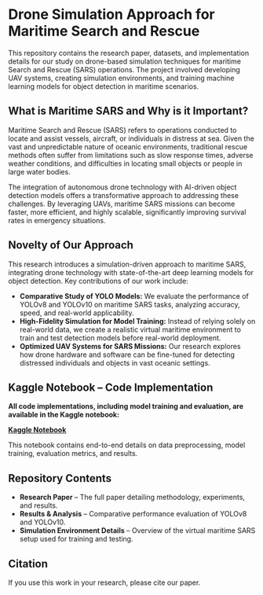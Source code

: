 # Drone Simulation Approach for Maritime Search and Rescue

This repository contains the research paper, datasets, and implementation details for our study on drone-based simulation techniques for maritime Search and Rescue (SARS) operations. The project involved developing UAV systems, creating simulation environments, and training machine learning models for object detection in maritime scenarios.

## What is Maritime SARS and Why is it Important?

Maritime Search and Rescue (SARS) refers to operations conducted to locate and assist vessels, aircraft, or individuals in distress at sea. Given the vast and unpredictable nature of oceanic environments, traditional rescue methods often suffer from limitations such as slow response times, adverse weather conditions, and difficulties in locating small objects or people in large water bodies. 

The integration of autonomous drone technology with AI-driven object detection models offers a transformative approach to addressing these challenges. By leveraging UAVs, maritime SARS missions can become faster, more efficient, and highly scalable, significantly improving survival rates in emergency situations.

## Novelty of Our Approach

This research introduces a simulation-driven approach to maritime SARS, integrating drone technology with state-of-the-art deep learning models for object detection. Key contributions of our work include:

- **Comparative Study of YOLO Models:** We evaluate the performance of YOLOv8 and YOLOv10 on maritime SARS tasks, analyzing accuracy, speed, and real-world applicability.
- **High-Fidelity Simulation for Model Training:** Instead of relying solely on real-world data, we create a realistic virtual maritime environment to train and test detection models before real-world deployment.
- **Optimized UAV Systems for SARS Missions:** Our research explores how drone hardware and software can be fine-tuned for detecting distressed individuals and objects in vast oceanic settings.

## Kaggle Notebook – Code Implementation

**All code implementations, including model training and evaluation, are available in the Kaggle notebook:**  

**[Kaggle Notebook](https://www.kaggle.com/code/rupankarmajumdar/notebooke1a6ab0c35)**  

This notebook contains end-to-end details on data preprocessing, model training, evaluation metrics, and results.

## Repository Contents

- **Research Paper** – The full paper detailing methodology, experiments, and results.
- **Results & Analysis** – Comparative performance evaluation of YOLOv8 and YOLOv10.
- **Simulation Environment Details** – Overview of the virtual maritime SARS setup used for training and testing.

## Citation

If you use this work in your research, please cite our paper.

